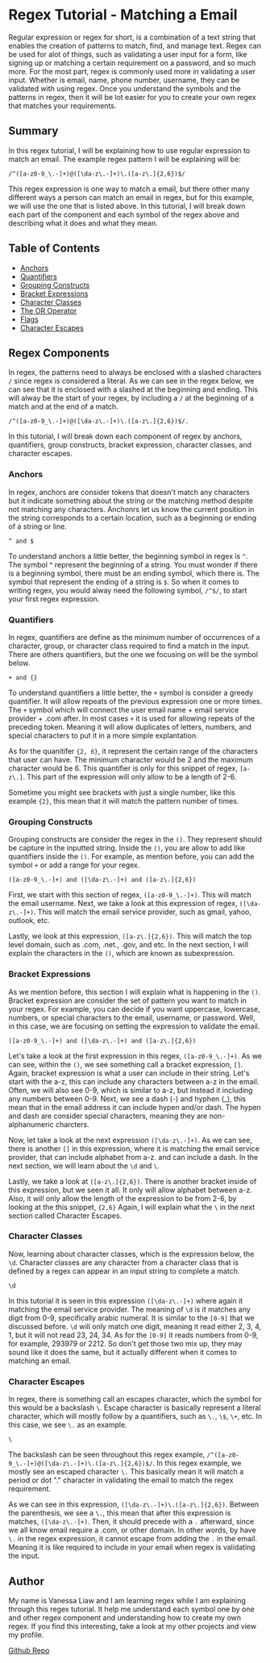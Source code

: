 # Regex Tutorial - Matching a Email

Regular expression or regex for short, is a combination of a text string that enables the creation of patterns to match, find, and manage text. Regex can be used for alot of things, such as validating a user input for a form, like signing up or matching a certain requirement on a password, and so much more. For the most part, regex is commonly used more in validating a user input. Whether is email, name, phone number, username, they can be validated with using regex. Once you understand the symbols and the patterns in regex, then it will be lot easier for you to create your own regex that matches your requirements.

## Summary

In this regex tutorial, I will be explaining how to use regular expression to match an email.
The example regex pattern I will be explaining will be:

```
/^([a-z0-9_\.-]+)@([\da-z\.-]+)\.([a-z\.]{2,6})$/ 
```

This regex expression is one way to match a email, but there other many different ways a person can match an email in regex, but for this example, we will use the one that is listed above. In this tutorial, I will break down each part of the component and each symbol of the regex above and describing what it does and what they mean.

## Table of Contents

- [Anchors](#anchors)
- [Quantifiers](#quantifiers)
- [Grouping Constructs](#grouping-constructs)
- [Bracket Expressions](#bracket-expressions)
- [Character Classes](#character-classes)
- [The OR Operator](#the-or-operator)
- [Flags](#flags)
- [Character Escapes](#character-escapes)

## Regex Components

In regex, the patterns need to always be enclosed with a slashed characters `/` since regex is considered a literal. As we can see in the regex below, we can see that it is enclosed with a slashed at the beginning and ending. This will alway be the start of your regex, by including a `/` at the beginning of a match and at the end of a match.

```
/^([a-z0-9_\.-]+)@([\da-z\.-]+)\.([a-z\.]{2,6})$/. 
```

In this tutorial, I will break down each component of regex by anchors, quantifiers, group constructs, bracket expression, character classes, and character escapes.

### Anchors

In regex, anchors are consider tokens that doesn't match any characters but it indicate something about the string or the matching method despite not matching any characters. Anchonrs let us know the current position in the string corresponds to a certain location, such as a beginning or ending of a string or line.

```
^ and $
```

To understand anchors a little better, the beginning symbol in regex is `^`. The symbol ^ represent the beginning of a string. You must wonder if there is a beginning symbol, there must be an ending symbol, which there is. The symbol that represent the ending of a string is `$`. So when it comes to writing regex, you would alway need the following symbol, `/^$/`, to start your first regex expression. 

### Quantifiers

In regex, quantifiers are define as the minimum number of occurrences of a character, group, or character class required to find a match in the input. There are others quantifiers, but the one we focusing on will be the symbol below.

```
+ and {}
```

To understand quantifiers a little better, the `+` symbol is consider a greedy quantifier. It will allow repeats of the previous expression one or more times. The `+` symbol which will connect the user email name + email service provider + .com after. In most cases `+` it is used for allowing repeats of the preceding token. Meaning it will allow duplicates of letters, numbers, and special characters to put it in a more simple explantation.

As for the quanitifer `{2, 6}`, it represent the certain range of the characters that user can have. The minimum character would be 2 and the maximum character would be 6. This quantifier is only for this snippet of regex, `[a-z\.]`. This part of the expression will only allow to be a length of 2-6.

Sometime you might see brackets with just a single number, like this example `{2}`, this mean that it will match the pattern number of times. 

### Grouping Constructs

Grouping constructs are consider the regex in the `()`. They represent should be capture in the inputted string. Inside the `()`, you are allow to add like quantifiers inside the `()`. For example, as mention before, you can add the symbol `+` or add a range for your regex.   

```
([a-z0-9_\.-]+) and ([\da-z\.-]+) and ([a-z\.]{2,6})
```

First, we start with this section of regex, `([a-z0-9_\.-]+)`. This will match the email username. Next, we take a look at this expression of regex, `([\da-z\.-]+)`. This will match the email service provider, such as gmail, yahoo, outlook, etc. 

Lastly, we look at this expression, `([a-z\.]{2,6})`. This will match the top level domain, such as .com, .net., .gov, and etc. In the next section, I will explain the characters in the `()`, which are known as subexpression.

### Bracket Expressions

As we mention before, this section I will explain what is happening in the `()`. Bracket expression are consider the set of pattern you want to match in your regex. For example, you can decide if you want uppercase, lowercase, numbers, or special characters to the email, username, or password. Well, in this case, we are focusing on setting the expression to validate the email.   

```
([a-z0-9_\.-]+) and ([\da-z\.-]+) and ([a-z\.]{2,6})
```

Let's take a look at the first expression in this regex, `([a-z0-9_\.-]+)`. As we can see, within the `()`, we see something call a bracket expression, `[]`. Again, bracket expression is what a user can include in their string. Let's start with the a-z, this can include any characters between a-z in the email. Often, we will also see 0-9, which is similar to a-z, but instead it including any numbers between 0-9. Next, we see a dash (-) and hyphen (_), this mean that in the email address it can include hypen and/or dash. The hypen and dash are consider special characters, meaning they are non-alphanumeric charcters.

Now, let take a look at the next expression `([\da-z\.-]+)`. As we can see, there is another `[]` in this expression, where it is matching the email service provider, that can include alphabet from a-z. and can include a dash. In the next section, we will learn about the `\d` and `\`.

Lastly, we take a look at `([a-z\.]{2,6})`. There is another bracket inside of this expression, but we seen it all. It only will allow alphabet between a-z. Also, it will only allow the length of the expression to be from 2-6, by looking at the this snippet, `{2,6}` Again, I will explain what the `\` in the next section called Character Escapes. 

### Character Classes

Now, learning about character classes, which is the expression below, the `\d`. Character classes are any character from a character class that is defined by a regex can appear in an input string to complete a match.

```
\d
```

In this tutorial it is seen in this expression `([\da-z\.-]+)` where again it matching the email service provider. The meaning of `\d` is it matches any digit from 0-9, specifically arabic numeral. It is similar to the `[0-9]` that we discussed before. `\d` will only match one digit, meaning it read either 2, 3, 4, 1, but it will not read 23, 24, 34. As for the `[0-9]` it reads numbers from 0-9, for example, 293979 or 2212. So don't get those two mix up, they may sound like it does the same, but it actually different when it comes to matching an email.    

### Character Escapes

In regex, there is something call an escapes character, which the symbol for this would be a backslash `\`. Escape character is basically represent a literal character, which will mostly follow by a quantifiers, such as `\.`, `\$`, `\+`, etc. In this case, we see `\.` as an example. 

```
\
```

The backslash can be seen throughout this regex example, `/^([a-z0-9_\.-]+)@([\da-z\.-]+)\.([a-z\.]{2,6})$/`. In this regex example, we mostly see an escaped character `\.` This basically mean it will match a period or dot "." character in validating the email to match the regex requirement.

As we can see in this expression, `([\da-z\.-]+)\.([a-z\.]{2,6})`. Between the parenthesis, we see a `\.`, this mean that after this expression is matches, `([\da-z\.-]+)`. Then, it should precede with a `.` afterward, since we all know email require a .com, or other domain. In other words, by have `\.` in the regex expression, it cannot escape from adding the `.` in the email. Meaning it is like required to include in your email when regex is validating the input.  

## Author

My name is Vanessa Liaw and I am learning regex while I am explaining through this regex tutorial. It help me understand each symbol one by one and other regex component and understanding how to create my own regex. If you find this interesting, take a look at my other projects and view my profile.

[Github Repo](https://github.com/VanessaLiaw021)